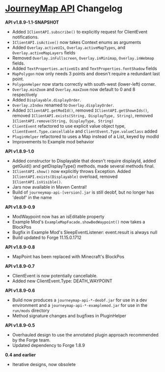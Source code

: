 [JourneyMap API](https://bitbucket.org/TeamJM/journeymap-api) Changelog
======================================================

**API v1.8.9-1.1-SNAPSHOT**

* Added `IClientAPI.subscribe()` to explicitly request for ClientEvent notifications.
* `IClientAPI.isActive()` now takes Context enums as arguments
* Added `Overlay.activeUIs`, `Overlay.activeMapTypes`, and `Overlay.activeMapLayers` fields
* Removed `Overlay.inFullscreen`, `Overlay.inMinimap`, `Overlay.inWebmap` fields.
* Added `TextProperties.activeUIs` and `TextProperties.fontShadow` fields
* `MapPolygon` now only needs 3 points and doesn't require a redundant last point. 
* `PolygonHelper` now starts correctly with south-west (lower-left) corner.
* `Overlay.minZoom` and `Overlay.maxZoom` now default to 0 and 8 respectively
* Added `Displayable.displayOrder`.
* `Overlay.zIndex` renamed to `Overlay.displayOrder`.
* Added `IClientAPI.getModId()`, removed `IClientAPI.getShownIds()`, removed `IClientAPI.exists(String, DisplayType, String)`, removed `IClientAPI.remove(String, DisplayType, String)`
* `ClientEvent` refactored to use explicit value object type, `ClientEvent.Type.cancellable` and `ClientEvent.Type.valueClass` added
* `PluginHelper` refactored to uses a Map instead of a List, keyed by modId
* Improvements to Example mod behavior

**API v1.8.9-1.0**

* Added constructor to Displayable that doesn't require displayId, added getGuid() and getDisplayType() methods, made several methods final.
* `IClientAPI.show()` now explicitly throws Exception. Added `IClientAPI.exists(Displayable)` overload, removed `IClientAPI.isVisible()`.
* Jars now available in Maven Central!
* Build of `journeymap-api-[version].jar` is still deobf, but no longer has 'deobf' in the name

**API v1.8.9-0.9**

* ModWaypoint now has an isEditable property
* Example Mod's `ExampleMapFacade.showBedWaypoint()` now takes a BlockPos
* Bugfix in Example Mod's SleepEventListener: event.result is always null
* Build updated to Forge 11.15.0.1712

**API v1.8.9-0.8**

* MapPoint has been replaced with Minecraft's BlockPos

**API v1.8.9-0.7**

* ClientEvent is now potentially cancellable.
* Added new ClientEvent.Type: DEATH_WAYPOINT

**API v1.8.9-0.6**

* Build now produces a `journeymap-api-*-deobf.jar` for use in a dev environment and a `journeymap-api-*-examplemod.jar` for use in the `run/mods` directory
* Method signature changes and bugfixes in PluginHelper

**API v1.8.9-0.5**

* Overhauled design to use the annotated plugin approach recommended by the Forge team.
* Updated dependency to Forge 1.8.9

**0.4 and earlier**

* Iterative designs, now obsolete